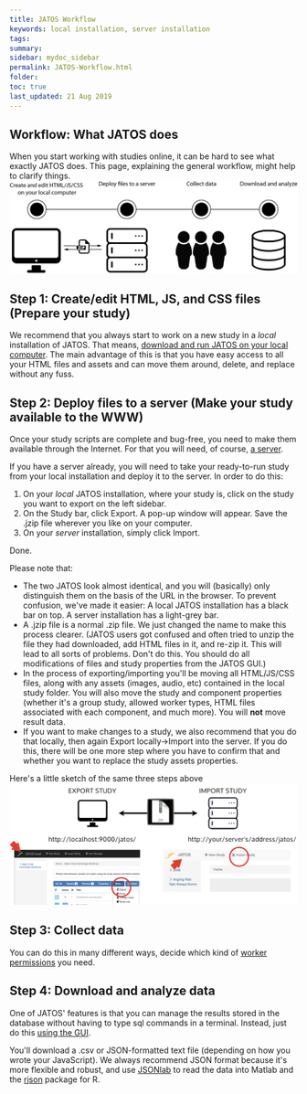 ```yaml
---
title: JATOS Workflow
keywords: local installation, server installation
tags:
summary:
sidebar: mydoc_sidebar
permalink: JATOS-Workflow.html
folder:
toc: true
last_updated: 21 Aug 2019
---
```


## Workflow: What JATOS does

When you start working with studies online, it can be hard to see what exactly JATOS does. This page, explaining the general workflow, might help to clarify things. 
![general workflow](images/generalWorkflow.png)

## Step 1: Create/edit HTML, JS, and CSS files (Prepare your study) 

We recommend that you always start to work on a new study in a *local* installation of JATOS. That means, [download and run JATOS on your local computer](Installation.html#easy-installation-on-your-local-computer). 
The main advantage of this is that you have easy access to all your HTML files and assets and can move them around, delete, and replace without any fuss. 

## Step 2: Deploy files to a server (Make your study available to the WWW)

Once your study scripts are complete and bug-free, you need to make them available through the Internet. For that you will need, of course, [a server](JATOS-on-a-server.html).

If you have a server already, you will need to take your ready-to-run study from your local installation and deploy it to the server. In order to do this:
1. On your *local* JATOS installation, where your study is, click on the study you want to export on the left sidebar. 
1. On the Study bar, click Export. A pop-up window will appear. Save the .jzip file wherever you like on your computer.  
1. On your *server* installation, simply click Import. 

Done. 

Please note that:

* The two JATOS look almost identical, and you will (basically) only distinguish them on the basis of the URL in the browser. To prevent confusion, we've made it easier: A local JATOS installation has a black bar on top. A server installation has a light-grey bar. 
* A .jzip file is a normal .zip file. We just changed the name to make this process clearer. (JATOS users got confused and often tried to unzip the file they had downloaded, add HTML files in it, and re-zip it. This will lead to all sorts of problems. Don't do this. 
You should do all modifications of files and study properties from the JATOS GUI.)
* In the process of exporting/importing you'll be moving all HTML/JS/CSS files, along with any assets (images, audio, etc) contained in the local study folder. You will also move the study and component properties (whether it's a group study, allowed worker types, HTML files associated with each component, and much more). You will **not** move result data. 
* If you want to make changes to a study, we also recommend that you do that locally, then again Export locally->Import into the server. If you do this, there will be one more step where you have to confirm that and whether you want to replace the study assets properties.

Here's a little sketch of the same three steps above
![jzip workflow](images/jzipWorkflow.png)


## Step 3: Collect data
You can do this in many different ways, decide which kind of [worker permissions](Worker-Types.html) you need. 

## Step 4: Download and analyze data
One of JATOS' features is that you can manage the results stored in the database without having to type sql commands in a terminal. Instead, just do this [using the GUI](Manage-Results.html).

You'll download a .csv or JSON-formatted text file (depending on how you wrote your JavaScript). We always recommend JSON format because it's more flexible and robust, and use [JSONlab](https://de.mathworks.com/matlabcentral/fileexchange/33381-jsonlab-a-toolbox-to-encode-decode-json-files) to read the data into Matlab and the [rjson](https://cran.r-project.org/web/packages/rjson/index.html) package for R.

